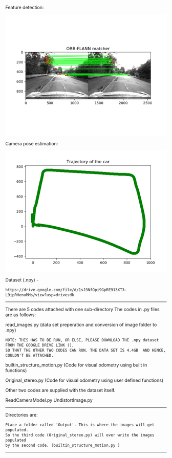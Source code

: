 
Feature detection:

![](ORB-FLANN.png)<br/>	


Camera pose estimation:

![](builtin_final.png)<br/>	
	



Dataset (.npy) - 

    https://drive.google.com/file/d/1sJ3NfOpi9GpRE913XT3-L9ipRHenuMMs/view?usp=drivesdk
-------------------------------------------------------------
There are  5 codes attached with one sub-directory 
The codes in .py files are as follows:

read_images.py (data set preperation and conversion of image folder to .npy)

	NOTE: THIS HAS TO BE RUN, OR ELSE, PLEASE DOWNLOAD THE .npy dataset FROM THE GOOGLE DRIVE LINK (),
	SO THAT THE OTHER TWO CODES CAN RUN. THE DATA SET IS 4.4GB  AND HENCE, COULDN'T BE ATTACHED.
	
builtin_structure_motion.py (Code for visual odometry using built in functions)

Original_stereo.py (Code for visual odometry using user defined functions)

Other two codes are supplied with the dataset itself.

ReadCameraModel.py
UndistortImage.py

-------------------------------------------------------------
Directories are:

	PLace a folder called 'Output'. This is where the images will get populated.
	So the third code (Original_stereo.py) will over write the images populated
	by the second code. (builtin_structure_motion.py )
---------------------------------------------------------------

